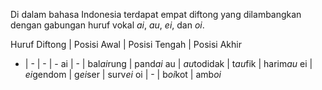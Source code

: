 Di dalam bahasa Indonesia terdapat empat diftong yang dilambangkan dengan gabungan huruf vokal *ai*, *au*, *ei*, dan *oi*.

Huruf Diftong | Posisi Awal | Posisi Tengah | Posisi Akhir
- | - | - | -
ai | - | bal*ai*rung | pand*ai*
au | *au*todidak | t*au*fik | harim*au*
ei | *ei*gendom | g*ei*ser | surv*ei*
oi | - | b*oi*kot | amb*oi*